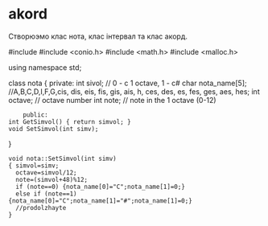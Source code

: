 akord
=====

Створюэмо клас нота, клас інтервал та клас акорд.

#include <iostream>
#include <conio.h>
#include <math.h>
#include <malloc.h>

using namespace std;

class nota
{
    private:
        int sivol;  // 0 - c 1 octave, 1 - c#
        char nota_name[5]; //A,B,C,D,I,F,G,cis, dis, eis, fis, gis, ais, h, ces,  des, es, fes, ges, aes, hes;
        int octave; // octave number
        int note; // note in the 1 octave (0-12)

        
        
        public:
    int GetSimvol() { return simvol; }
    void SetSimvol(int simv);
}


    void nota::SetSimvol(int simv)
    { simvol=simv;
      octave=simvol/12;
      note=(simvol+48)%12;
      if (note==0) {nota_name[0]="C";nota_name[1]=0;}
      else if (note==1) {nota_name[0]="C";nota_name[1]="#";nota_name[1]=0;}
      //prodolzhayte
    }
